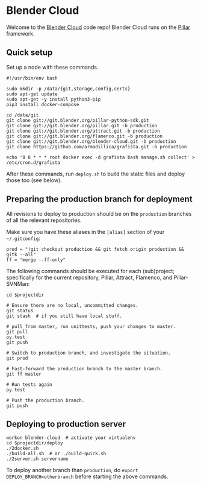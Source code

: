 # Blender Cloud

Welcome to the [Blender Cloud](https://cloud.blender.org/) code repo!
Blender Cloud runs on the [Pillar](https://pillarframework.org/) framework.

## Quick setup
Set up a node with these commands.

```
#!/usr/bin/env bash

sudo mkdir -p /data/{git,storage,config,certs}
sudo apt-get update
sudo apt-get -y install python3-pip
pip3 install docker-compose

cd /data/git
git clone git://git.blender.org/pillar-python-sdk.git
git clone git://git.blender.org/pillar.git -b production
git clone git://git.blender.org/attract.git -b production
git clone git://git.blender.org/flamenco.git -b production
git clone git://git.blender.org/blender-cloud.git -b production
git clone https://github.com/armadillica/grafista.git -b production

echo '0 8 * * * root docker exec -d grafista bash manage.sh collect' > /etc/cron.d/grafista

```

After these commands, run `deploy.sh` to build the static files and deploy
those too (see below).


## Preparing the production branch for deployment

All revisions to deploy to production should be on the `production` branches of all the relevant
repositories.

Make sure you have these aliases in the `[alias]` section of your `~/.gitconfig`:

```
prod = "!git checkout production && git fetch origin production && gitk --all"
ff = "merge --ff-only"
```

The following commands should be executed for each (sub)project; specifically for
the current repository, Pillar, Attract, Flamenco, and Pillar-SVNMan:

```
cd $projectdir

# Ensure there are no local, uncommitted changes.
git status
git stash  # if you still have local stuff.

# pull from master, run unittests, push your changes to master.
git pull
py.test
git push

# Switch to production branch, and investigate the situation.
git prod

# Fast-forward the production branch to the master branch.
git ff master

# Run tests again
py.test

# Push the production branch.
git push
```

## Deploying to production server

```
workon blender-cloud  # activate your virtualenv
cd $projectdir/deploy
./2docker.sh
./build-all.sh  # or ./build-quick.sh
./2server.sh servername
```

To deploy another branch than `production`, do `export DEPLOY_BRANCH=otherbranch` before starting
the above commands.
